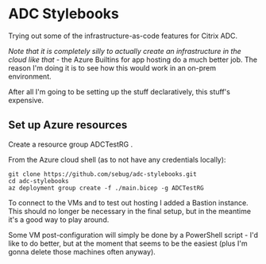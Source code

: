 # ADC Stylebooks
Trying out some of the infrastructure-as-code features for Citrix ADC.

*Note that it is completely silly to actually create an infrastructure in the cloud like that* - the Azure Builtins for app hosting do a much better job. The reason I'm doing it is to see how this would work in an on-prem environment.

After all I'm going to be setting up the stuff declaratively, this stuff's expensive.

## Set up Azure resources
Create a resource group ADCTestRG .

From the Azure cloud shell (as to not have any credentials locally):

    git clone https://github.com/sebug/adc-stylebooks.git
    cd adc-stylebooks
    az deployment group create -f ./main.bicep -g ADCTestRG

To connect to the VMs and to test out hosting I added a Bastion instance. This should no longer be necessary
in the final setup, but in the meantime it's a good way to play around.

Some VM post-configuration will simply be done by a PowerShell script - I'd like to do better, but at the
moment that seems to be the easiest (plus I'm gonna delete those machines often anyway).



